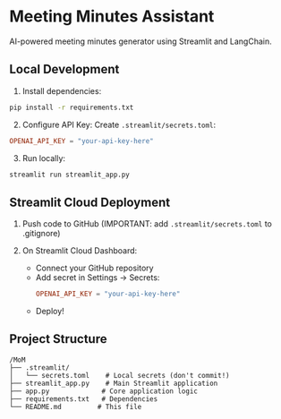 # Meeting Minutes Assistant

AI-powered meeting minutes generator using Streamlit and LangChain.

## Local Development

1. Install dependencies:
```bash
pip install -r requirements.txt
```

2. Configure API Key:
Create `.streamlit/secrets.toml`:
```toml
OPENAI_API_KEY = "your-api-key-here"
```

3. Run locally:
```bash
streamlit run streamlit_app.py
```

## Streamlit Cloud Deployment

1. Push code to GitHub (IMPORTANT: add `.streamlit/secrets.toml` to .gitignore)

2. On Streamlit Cloud Dashboard:
   - Connect your GitHub repository
   - Add secret in Settings → Secrets:
     ```toml
     OPENAI_API_KEY = "your-api-key-here"
     ```
   - Deploy!

## Project Structure

```
/MoM
├── .streamlit/
│   └── secrets.toml    # Local secrets (don't commit!)
├── streamlit_app.py    # Main Streamlit application
├── app.py             # Core application logic
├── requirements.txt   # Dependencies
└── README.md         # This file
```

